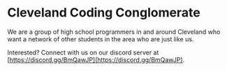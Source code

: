 # Cleveland Coding Conglomerate

We are a group of high school programmers in and around Cleveland who want a network of other students in the area who are just like us.

Interested? Connect with us on our discord server at [https://discord.gg/BmQawJP](https://discord.gg/BmQawJP).
